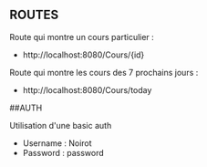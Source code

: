 ## ROUTES

Route qui montre un cours particulier :
- http://localhost:8080/Cours/{id}

Route qui montre les cours des 7 prochains jours :
- http://localhost:8080/Cours/today

##AUTH

Utilisation d'une basic auth
- Username : Noirot
- Password : password
